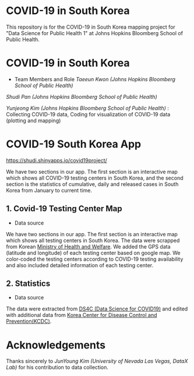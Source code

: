 # COVID-19 in South Korea
This repository is for the COVID-19 in South Korea mapping project for "Data Science for Public Health 1" at Johns Hopkins Bloomberg School of Public Health. 

# COVID-19 in South Korea
* Team Members and Role
*Taeeun Kwon (Johns Hopkins Bloomberg School of Public Health)*

*Shudi Pan (Johns Hopkins Bloomberg School of Public Health)*

*Yunjeong Kim (Johns Hopkins Bloomberg School of Public Health)* : Collecting COVID-19 data, Coding for visualization of COVID-19 data (plotting and mapping) 

# COVID-19 South Korea App
https://shudi.shinyapps.io/covid19project/

We have two sections in our app. The first section is an interactive map which shows all COVID-19 testing centers in South Korea, and the second section is the statistics of cumulative, daily and released cases in South Korea from January to current time. 

## 1. Covid-19 Testing Center Map 
* Data source
  
 We have two sections in our app. The first section is an interactive map which shows all testing centers in South Korea. The data were scrapped from Korean [Ministry of Health and Welfare](https://www.mohw.go.kr/react/popup_200128_2.html?fbclid=IwAR0naRh5ksc0Vj7HUOboJmf1WLRx2EKV6YnNs_5ns4MJ6YQ2-JzyVwEHNA0). We added the GPS data (latitude and longitude) of each testing center based on google map. We color-coded the testing centers according to COVID-19 testing availability and also included detailed information of each testing center. 

## 2. Statistics 
* Data source

 The data were extracted from [DS4C (Data Science for COVID19)](https://github.com/jihoo-kim/Data-Science-for-COVID-19) and edited with additional data from [Korea Center for Disease Control and Prevention(KCDC)](https://www.cdc.go.kr/cdc_eng/).
  
  
# Acknowledgements
Thanks sincerely to *JunYoung Kim (University of Nevada Las Vegas, DataX Lab)* for his contribution to data collection.

